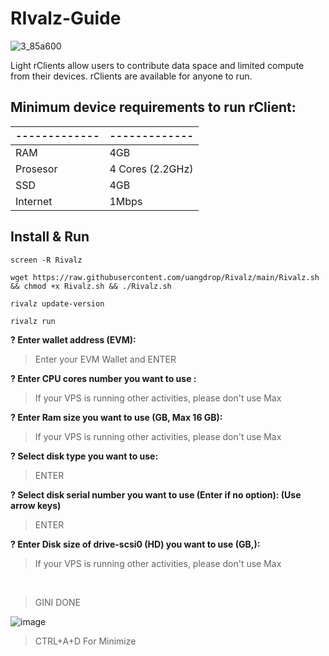 # RIvalz-Guide
![3_85a600](https://github.com/user-attachments/assets/0e32e3f4-df01-47cd-89f5-81243b84558a)


Light rClients allow users to contribute data space and limited compute from their devices. rClients are available for anyone to run.

## Minimum device requirements to run rClient:

| ------------- | ------------- |
| ------------- | ------------- |
| RAM  | 4GB |
| Prosesor  | 4 Cores (2.2GHz) |
| SSD  | 4GB  |
| Internet  | 1Mbps  |


## Install & Run
```
screen -R Rivalz
```
```
wget https://raw.githubusercontent.com/uangdrop/Rivalz/main/Rivalz.sh && chmod +x Rivalz.sh && ./Rivalz.sh
```


```
rivalz update-version
```
```
rivalz run
```

**? Enter wallet address (EVM): &nbsp;**

>Enter your EVM Wallet and ENTER &nbsp;


**? Enter CPU cores number you want to use : &nbsp;**

>If your VPS is running other activities, please don't use Max &nbsp;


**? Enter Ram size you want to use (GB, Max 16 GB): &nbsp;**

>If your VPS is running other activities, please don't use Max &nbsp;


**? Select disk type you want to use: &nbsp;**

>ENTER &nbsp;


**? Select disk serial number you want to use (Enter if no option):  (Use arrow keys) &nbsp;**

>ENTER &nbsp;


**? Enter Disk size of drive-scsi0 (HD) you want to use (GB,): &nbsp;**

>If your VPS is running other activities, please don't use Max &nbsp;


&nbsp;

>GINI DONE &nbsp;

![image](https://github.com/user-attachments/assets/17750669-e16a-4033-8481-c3e6363e4701)




>CTRL+A+D For Minimize
